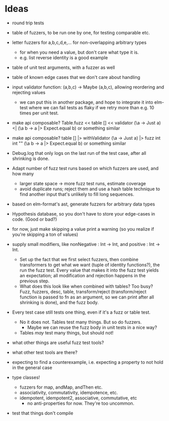 # Ideas
- round trip tests
- table of fuzzers, to be run one by one, for testing comparable etc.
- letter fuzzers for a,b,c,d,e,... for non-overlapping arbitrary types
  - for when you need a value, but don't care what type it is.
  - e.g. list reverse identity is a good example

- table of unit test arguments, with a fuzzer as well
- table of known edge cases that we don't care about handling

- input validator function: (a,b,c) -> Maybe (a,b,c), allowing reordering and rejecting values
  - we can put this in another package, and hope to integrate it into elm-test where we can fail tests as flaky if we retry more than e.g. 10 times per unit test.

- make api composable? Table.fuzz << table [] << validator (\a -> Just a) <| (\a b -> a |> Expect.equal b) or something similar
- make api composable? table [] |> withValidator (\a -> Just a) |> fuzz int int "" (\a b -> a |> Expect.equal b) or something similar

- Debug.log that only logs on the last run of the test case, after all shrinking is done.
- Adapt number of fuzz test runs based on which fuzzers are used, and how many
  - larger state space -> more fuzz test runs, estimate coverage
  - avoid duplicate runs; reject them and use a hash table technique to find another input that's unlikely to fill long sequences.

- based on elm-format's ast, generate fuzzers for arbitrary data types

- Hypothesis database, so you don't have to store your edge-cases in code. (Good or bad?)

- for now, just make skipping a value print a warning (so you realize if you're skipping a ton of values)

- supply small modifiers, like nonNegative : Int -> Int, and positive : Int -> Int.
  - Set up the fact that we first select fuzzers, then combine transformers to get what we want (tuple of identity functions?), the run the fuzz test. Every value that makes it into the fuzz test yields an expectation; all modification and rejection happens in the previous step.
  - What does this look like when combined with tables? Too busy? Fuzz, fuzzers, desc, table, transform/reject (transform/reject function is passed to fn as an argument, so we can print after all shrinking is done), and the fuzz body.

- Every test case still tests one thing, even if it's a fuzz or table test.
  - No it does not. Tables test many things. But so do fuzzers.
    - Maybe we can reuse the fuzz body in unit tests in a nice way?
  - Tables _may_ test many things, but should not!

- what other things are useful fuzz test tools?
- what other test tools are there?

- expecting to find a counterexample, i.e. expecting a property to not hold in the general case

- type classes!
  - fuzzers for map, andMap, andThen etc.
  - associativity, commutativity, idempotence, etc.
  - idempotent, idempotent2, associative, commutative, etc
    - no anti-properties for now. They're too uncommon.

- test that things don't compile
